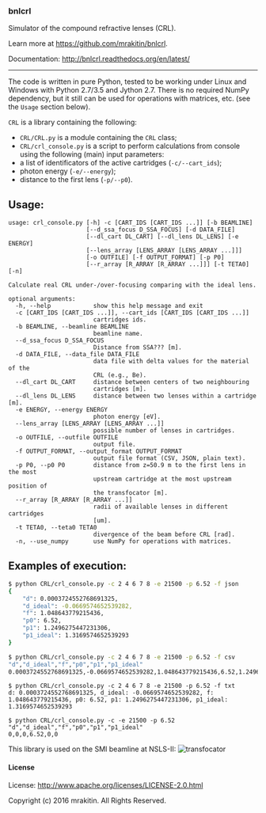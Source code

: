 ### bnlcrl

Simulator of the compound refractive lenses (CRL).

Learn more at https://github.com/mrakitin/bnlcrl.

Documentation: http://bnlcrl.readthedocs.org/en/latest/

----
The code is written in pure Python, tested to be working under Linux and Windows with Python 2.7/3.5 and Jython 2.7. There is no required NumPy dependency, but it still can be used for operations with matrices, etc. (see the `Usage` section below).

`CRL` is a library containing the following:
- `CRL/CRL.py` is a module containing the `CRL` class;
- `CRL/crl_console.py` is a script to perform calculations from console using the following (main) input parameters:
 - a list of identificators of the active cartridges (`-c/--cart_ids`);
 - photon energy (`-e/--energy`);
 - distance to the first lens (`-p/--p0`).

Usage:
-
```
usage: crl_console.py [-h] -c [CART_IDS [CART_IDS ...]] [-b BEAMLINE]
                      [--d_ssa_focus D_SSA_FOCUS] [-d DATA_FILE]
                      [--dl_cart DL_CART] [--dl_lens DL_LENS] [-e ENERGY]
                      [--lens_array [LENS_ARRAY [LENS_ARRAY ...]]]
                      [-o OUTFILE] [-f OUTPUT_FORMAT] [-p P0]
                      [--r_array [R_ARRAY [R_ARRAY ...]]] [-t TETA0] [-n]

Calculate real CRL under-/over-focusing comparing with the ideal lens.

optional arguments:
  -h, --help            show this help message and exit
  -c [CART_IDS [CART_IDS ...]], --cart_ids [CART_IDS [CART_IDS ...]]
                        cartridges ids.
  -b BEAMLINE, --beamline BEAMLINE
                        beamline name.
  --d_ssa_focus D_SSA_FOCUS
                        Distance from SSA??? [m].
  -d DATA_FILE, --data_file DATA_FILE
                        data file with delta values for the material of the
                        CRL (e.g., Be).
  --dl_cart DL_CART     distance between centers of two neighbouring
                        cartridges [m].
  --dl_lens DL_LENS     distance between two lenses within a cartridge [m].
  -e ENERGY, --energy ENERGY
                        photon energy [eV].
  --lens_array [LENS_ARRAY [LENS_ARRAY ...]]
                        possible number of lenses in cartridges.
  -o OUTFILE, --outfile OUTFILE
                        output file.
  -f OUTPUT_FORMAT, --output_format OUTPUT_FORMAT
                        output file format (CSV, JSON, plain text).
  -p P0, --p0 P0        distance from z=50.9 m to the first lens in the most
                        upstream cartridge at the most upstream position of
                        the transfocator [m].
  --r_array [R_ARRAY [R_ARRAY ...]]
                        radii of available lenses in different cartridges
                        [um].
  -t TETA0, --teta0 TETA0
                        divergence of the beam before CRL [rad].
  -n, --use_numpy       use NumPy for operations with matrices.
```

Examples of execution:
-
```bash
$ python CRL/crl_console.py -c 2 4 6 7 8 -e 21500 -p 6.52 -f json
{
    "d": 0.0003724552768691325,
    "d_ideal": -0.0669574652539282,
    "f": 1.048643779215436,
    "p0": 6.52,
    "p1": 1.2496275447231306,
    "p1_ideal": 1.3169574652539293
}
```

```bash
$ python CRL/crl_console.py -c 2 4 6 7 8 -e 21500 -p 6.52 -f csv
"d","d_ideal","f","p0","p1","p1_ideal"
0.0003724552768691325,-0.0669574652539282,1.048643779215436,6.52,1.2496275447231306,1.3169574652539293
```

```
$ python CRL/crl_console.py -c 2 4 6 7 8 -e 21500 -p 6.52 -f txt
d: 0.0003724552768691325, d_ideal: -0.0669574652539282, f: 1.048643779215436, p0: 6.52, p1: 1.2496275447231306, p1_ideal: 1.3169574652539293
```

```
$ python CRL/crl_console.py -c -e 21500 -p 6.52
"d","d_ideal","f","p0","p1","p1_ideal"
0,0,0,6.52,0,0
```

This library is used on the SMI beamline at NSLS-II:
![transfocator](docs/transfocator.jpg)

#### License

License: http://www.apache.org/licenses/LICENSE-2.0.html

Copyright (c) 2016 mrakitin.  All Rights Reserved.
